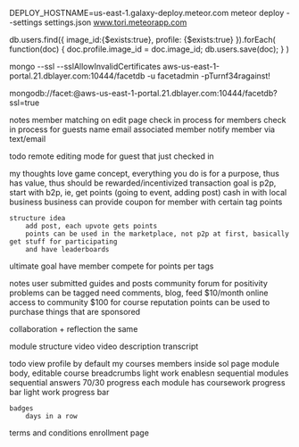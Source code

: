 DEPLOY_HOSTNAME=us-east-1.galaxy-deploy.meteor.com meteor deploy --settings settings.json www.tori.meteorapp.com


<!--image-->
db.users.find({ image_id:{$exists:true}, profile: {$exists:true} }).forEach(
    function(doc) {
        doc.profile.image_id = doc.image_id;
        db.users.save(doc);
    }
)




mongo --ssl --sslAllowInvalidCertificates aws-us-east-1-portal.21.dblayer.com:10444/facetdb -u facetadmin -pTurnf34ragainst!


mongodb://facet:<password>@aws-us-east-1-portal.21.dblayer.com:10444/facetdb?ssl=true


notes
    member matching on edit page
    check in process for members
    check in process for guests
        name
        email
        associated member
            notify member via text/email

todo
    remote editing mode for guest that just checked in
    
    
my thoughts
    love game concept, everything you do is for a purpose, thus has value, thus should be rewarded/incentivized
    transaction goal is p2p, start with b2p, ie, get points (going to event, adding post) cash in with local business
    business can provide coupon for member with certain tag points
    
    structure idea
        add post, each upvote gets points
        points can be used in the marketplace, not p2p at first, basically get stuff for participating
        and have leaderboards
        
        
ultimate goal
    have member compete for points per tags
    
    
notes
    user submitted guides and posts
    community forum for positivity
    problems can be tagged
    need comments, blog, feed
    $10/month online access to community
    $100 for course
    reputation points can be used to purchase things that are sponsored
    
    
    
collaboration + reflection the same


module structure
    video
    video description
    transcript
    
    
todo
    view profile by default
    my courses
    members inside sol page
    module body, editable
    course breadcrumbs
    light work enablesn
    sequential modules
    sequential answers
    70/30 progress
    each module has 
        coursework progress bar
        light work progress bar
        
    badges
        days in a row
        
        
terms and conditions
enrollment page